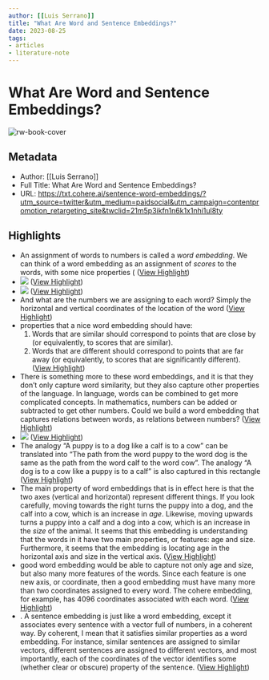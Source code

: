 ```yaml
---
author: [[Luis Serrano]]
title: "What Are Word and Sentence Embeddings?"
date: 2023-08-25
tags: 
- articles
- literature-note
---
```

# What Are Word and Sentence Embeddings?

![rw-book-cover](https://txt.cohere.ai/content/images/2023/01/1.png)

## Metadata
- Author: [[Luis Serrano]]
- Full Title: What Are Word and Sentence Embeddings?
- URL: https://txt.cohere.ai/sentence-word-embeddings/?utm_source=twitter&utm_medium=paidsocial&utm_campaign=contentpromotion_retargeting_site&twclid=21m5p3ikfn1n6k1x1nhi1ul8ty

## Highlights
- An assignment of words to numbers is called a *word embedding*. We can think of a word embedding as an assignment of *scores* to the words, with some nice properties ( ([View Highlight](https://read.readwise.io/read/01gqqw5kjbt63d24h22x9z9shr))
- ![](https://txt.cohere.ai/content/images/2023/01/Vis-1.1-1.jpg) ([View Highlight](https://read.readwise.io/read/01gqqw77n8peqnna90dhxa0yr4))
- ![](https://txt.cohere.ai/content/images/2023/01/Vis-1.1-1.jpg) ([View Highlight](https://read.readwise.io/read/01gqqw77pg83nqv249n4geqfsx))
- And what are the numbers we are assigning to each word? Simply the horizontal and vertical coordinates of the location of the word ([View Highlight](https://read.readwise.io/read/01gqqw7306pcef7dadk7jwa10v))
- properties that a nice word embedding should have:
  1. Words that are similar should correspond to points that are close by (or equivalently, to scores that are similar).
  2. Words that are different should correspond to points that are far away (or equivalently, to scores that are significantly different). ([View Highlight](https://read.readwise.io/read/01gqqw7p89nvv67b5nsv09ttz7))
- There is something more to these word embeddings, and it is that they don’t only capture word similarity, but they also capture other properties of the language. In language, words can be combined to get more complicated concepts. In mathematics, numbers can be added or subtracted to get other numbers. Could we build a word embedding that captures relations between words, as relations between numbers? ([View Highlight](https://read.readwise.io/read/01gqqw8b9k95jxtv87nhs89219))
- ![](https://txt.cohere.ai/content/images/size/w2400/2023/01/Vis-2.1.jpg) ([View Highlight](https://read.readwise.io/read/01gqqwj9xnp6wam8m6fe3pewgr))
- The analogy “A puppy is to a dog like a calf is to a cow” can be translated into “The path from the word puppy to the word dog is the same as the path from the word calf to the word cow”. The analogy “A dog is to a cow like a puppy is to a calf” is also captured in this rectangle ([View Highlight](https://read.readwise.io/read/01gqqwj85kpr6s0maystb7j6tg))
- The main property of word embeddings that is in effect here is that the two axes (vertical and horizontal) represent different things. If you look carefully, moving towards the right turns the puppy into a dog, and the calf into a cow, which is an increase in *age*. Likewise, moving upwards turns a puppy into a calf and a dog into a cow, which is an increase in the *size* of the animal. It seems that this embedding is understanding that the words in it have two main properties, or features: age and size. Furthermore, it seems that the embedding is locating age in the horizontal axis and size in the vertical axis. ([View Highlight](https://read.readwise.io/read/01gqqwqne86n0epfjcz2srzky4))
- good word embedding would be able to capture not only age and size, but also many more features of the words. Since each feature is one new axis, or coordinate, then a good embedding must have many more than two coordinates assigned to every word. The cohere embedding, for example, has 4096 coordinates associated with each word. ([View Highlight](https://read.readwise.io/read/01gqqwrbbk8mfpbqsxmtyhghtb))
- . A sentence embedding is just like a word embedding, except it associates every sentence with a vector full of numbers, in a coherent way. By coherent, I mean that it satisfies similar properties as a word embedding. For instance, similar sentences are assigned to similar vectors, different sentences are assigned to different vectors, and most importantly, each of the coordinates of the vector identifies some (whether clear or obscure) property of the sentence. ([View Highlight](https://read.readwise.io/read/01gqqwvja8bdxv1crf6p8wtz09))
